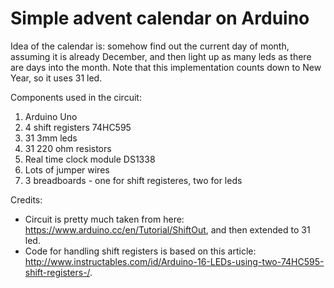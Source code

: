 # Simple advent calendar on Arduino

Idea of the calendar is: somehow find out the current day of month, assuming it is already December, and then light up as many leds  as there are days into the month. Note that this implementation counts down to New Year, so it uses 31 led.

Components used in the circuit:
1. Arduino Uno
2. 4 shift registers 74HC595
3. 31 3mm leds
4. 31 220 ohm resistors
5. Real time clock module DS1338
6. Lots of jumper wires
7. 3 breadboards - one for shift registeres, two for leds

Credits:
* Circuit is pretty much taken from here: https://www.arduino.cc/en/Tutorial/ShiftOut, and then extended to 31 led.
* Code for handling shift registers is based on this article: http://www.instructables.com/id/Arduino-16-LEDs-using-two-74HC595-shift-registers-/.
